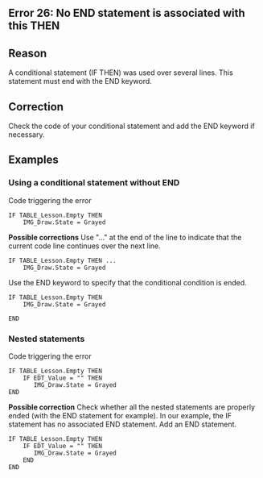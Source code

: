 
## Error 26: No END statement is associated with this THEN
			



<a name="NOTE1"></a>
<a name="NOTE1_1"></a>


## Reason
<a name="reason_ELTTEXTE000101"></a>
A conditional statement (IF THEN) was used over several lines. This statement must end with the END keyword.

<a name="NOTE2"></a>
<a name="NOTE2_1"></a>


## Correction
<a name="correction_ELTTEXTE000125"></a>
Check the code of your conditional statement and add the END keyword if necessary.

<a name="NOTE3"></a>
<a name="NOTE3_1"></a>


## Examples
<a name="examples_ELTTEXTE000149"></a>


### Using a conditional statement without END
<a name="using_conditional_statement_without_end_ELTPARAGRAPHE000025"></a>

Code triggering the error


```wl
IF TABLE_Lesson.Empty THEN
	IMG_Draw.State = Grayed
```


**Possible corrections**
Use "..." at the end of the line to indicate that the current code line continues over the next line.


```wl
IF TABLE_Lesson.Empty THEN ...
	IMG_Draw.State = Grayed
```


Use the END keyword to specify that the conditional condition is ended.


```wl
IF TABLE_Lesson.Empty THEN
	IMG_Draw.State = Grayed

END
```

<a name="NOTE3_2"></a>


### Nested statements
<a name="nested_statements_ELTPARAGRAPHE000044"></a>

Code triggering the error


```wl
IF TABLE_Lesson.Empty THEN
	IF EDT_Value = "" THEN
	   IMG_Draw.State = Grayed
END
```


**Possible correction**
Check whether all the nested statements are properly ended (with the END statement for example). In our example, the IF statement has no associated END statement. Add an END statement.


```wl
IF TABLE_Lesson.Empty THEN
	IF EDT_Value = "" THEN
	   IMG_Draw.State = Grayed
	END
END
```



